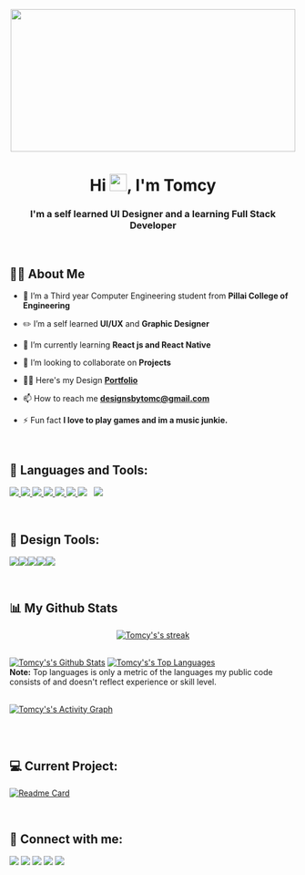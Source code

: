 <p align="center">
<img style="align-self:center"  height="250" width="500" src="https://i.pinimg.com/originals/c4/31/dd/c431dd7de99862ddb61c5d5f6d56041c.gif"/>
</p>

<h1 align="center">Hi <img src="https://raw.githubusercontent.com/MartinHeinz/MartinHeinz/master/wave.gif" width="30px">, I'm Tomcy</h1>
<h3 align="center">I'm a self learned UI Designer and a learning Full  Stack Developer</h3>
<br>

## 🙋‍♂️ About Me

- 🔭 I’m a Third year Computer Engineering student from **Pillai College of Engineering**
- ✏️ I’m a self learned **UI/UX** and **Graphic Designer**

- 🌱 I’m currently learning **React js and React Native**

- 👯 I’m looking to collaborate on **Projects**

- 👨‍💻 Here's my Design **[ Portfolio](https://drive.google.com/file/d/1zXY-EEKqbQemVGvak7F9hz_tYjQh1IXL/view?usp=sharing)**

- 📫 How to reach me **designsbytomc@gmail.com**

- ⚡ Fun fact **I love to play games and im a music junkie.**

<br>

## 🚀 Languages and Tools:

<p align="left"> 
    <a href="https://reactjs.org/" target="_blank"> <img src="https://img.icons8.com/color/48/000000/react-native.png"/> </a> 
    <a href="https://developer.mozilla.org/en-US/docs/Web/JavaScript" target="_blank"> <img src="https://img.icons8.com/color/48/000000/javascript.png"/> </a> 
    <a href="https://www.w3.org/html/" target="_blank"> <img src="https://img.icons8.com/color/48/000000/html-5.png"/> </a> 
    <a href="https://www.w3schools.com/css/" target="_blank"> <img src="https://img.icons8.com/color/48/000000/css3.png"/> </a> 
    <a href="https://getbootstrap.com" target="_blank"> <img src="https://img.icons8.com/color/48/000000/bootstrap.png"/> </a> 
    <a href="https://www.python.org" target="_blank"> <img src="https://img.icons8.com/color/48/000000/python.png"/> </a>
    <a style="padding-right:8px;" href="https://www.mysql.com/" target="_blank"> <img src="https://img.icons8.com/fluent/50/000000/mysql-logo.png"/></a>
    <a href="https://www.php.net/"><img src="https://img.icons8.com/officel/40/000000/php-logo.png"/></a>
    
</p>
<br>
<p>

## 🚀 Design Tools:

<img src="https://img.icons8.com/color/46/000000/figma--v2.png"/><img src="https://img.icons8.com/color/48/000000/adobe-photoshop--v2.png"/><img src="https://img.icons8.com/color/48/000000/adobe-premiere-pro--v2.png"/><img src="https://img.icons8.com/color/48/000000/adobe-after-effects--v2.png"/><img src="https://img.icons8.com/color/48/000000/adobe-illustrator--v2.png"/>

</p>
<!-- [![React Badge](https://img.shields.io/badge/-React-61DBFB?style=for-the-badge&labelColor=black&logo=react&logoColor=61DBFB)](#)  [![Javascript Badge](https://img.shields.io/badge/-Javascript-F0DB4F?style=for-the-badge&labelColor=black&logo=javascript&logoColor=F0DB4F)](#) [![Typescript Badge](https://img.shields.io/badge/-Typescript-007acc?style=for-the-badge&labelColor=black&logo=typescript&logoColor=007acc)](#) [![Nodejs Badge](https://img.shields.io/badge/-Nodejs-3C873A?style=for-the-badge&labelColor=black&logo=node.js&logoColor=3C873A)](#) [![GraphQL Badge](https://img.shields.io/badge/-GraphQl-e535ab?style=for-the-badge&labelColor=black&logo=node.js&logoColor=e535ab)](#) -->
<br/>

## 📊 My Github Stats

<p align="center">
    <a href="https://github.com/TomcT/github-readme-streak-stats">
        <img title="🔥 Get streak stats for your profile at git.io/streak-stats" alt="Tomcy's's streak" src="https://github-readme-streak-stats.herokuapp.com/?user=TomcyT&theme=black-ice&hide_border=true&stroke=0000&background=060A0CD0"/>
    </a>
</p>
  <br/>
    <a href="https://github.com/TomcyT/github-readme-stats"><img alt="Tomcy's's Github Stats" src="https://github-readme-stats.vercel.app/api?username=TomcyT&show_icons=true&count_private=true&theme=react&hide_border=true&bg_color=060A0CD0" /></a>
  <a href="https://github.com/TomcyT/github-readme-stats"><img alt="Tomcy's's Top Languages" src="https://github-readme-stats.vercel.app/api/top-langs/?username=TomcyT&langs_count=8&count_private=true&layout=compact&theme=react&hide_border=true&bg_color=060A0CD0" /></a>
  <br/>
  <b>Note:</b> Top languages is only a metric of the languages my public code consists of and doesn't reflect experience or skill level.

<br/>
<br/>

<a href="https://github.com/TomcyT/github-readme-activity-graph"><img alt="Tomcy's's Activity Graph" src="https://activity-graph.herokuapp.com/graph?username=TomcyT&bg_color=060A0CD0&color=5BCDEC&line=5BCDEC&point=FFFFFF&hide_border=true" /></a>

<br/>
<br/>

## 💻 Current Project:

[![Readme Card](https://github-readme-stats.vercel.app/api/pin/?username=TomcyT&repo=React-movie-db&theme=vue&hide_border=true)](https://github.com/TomcyT/React-movie-db)

<br>

## 📩 Connect with me:

<p align="left">

<a href = "https://www.linkedin.com/in/tomcyt/
"><img src="https://img.icons8.com/fluent/48/000000/linkedin.png"/></a>
<a href = "https://twitter.com/Tomcy48"><img src="https://img.icons8.com/fluent/48/000000/twitter.png"/></a>
<a href = "https://www.instagram.com/tomc.designs/"><img src="https://img.icons8.com/fluent/48/000000/instagram-new.png"/></a>
<a href="https://dribbble.com/Tomcy48"><img src="https://img.icons8.com/office/43/000000/dribbble.png"/></a>
<a href= "https://www.behance.net/tomcythomas"><img src="https://img.icons8.com/color/48/000000/behance.png"/></a>

</p>
